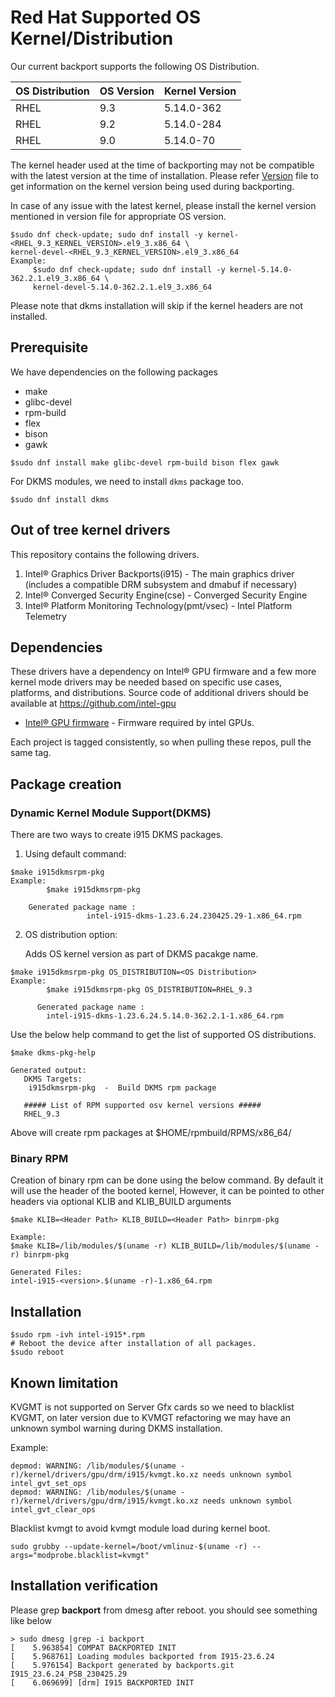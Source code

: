 # Red Hat Supported OS Kernel/Distribution
  Our current backport supports the following OS Distribution.

| OS Distribution | OS Version | Kernel Version  |
|---  |---  |---  |
| RHEL | 9.3 | 5.14.0-362 |
| RHEL | 9.2 | 5.14.0-284 |
| RHEL | 9.0 | 5.14.0-70 |

  The kernel header used at the time of backporting may not be compatible with the latest version at the time of installation.
  Please refer [Version](https://github.com/intel-gpu/intel-gpu-i915-backports/blob/backport/main/versions) file to get information on the kernel version being used during backporting.

  In case of any issue with the latest kernel, please install the kernel version mentioned in version file for appropriate OS version.

```
$sudo dnf check-update; sudo dnf install -y kernel-<RHEL_9.3_KERNEL_VERSION>.el9_3.x86_64 \
kernel-devel-<RHEL_9.3_KERNEL_VERSION>.el9_3.x86_64
Example:
     $sudo dnf check-update; sudo dnf install -y kernel-5.14.0-362.2.1.el9_3.x86_64 \
     kernel-devel-5.14.0-362.2.1.el9_3.x86_64

```

Please note that dkms installation will skip if the kernel headers are not installed.

## Prerequisite
We have dependencies on the following packages
  - make
  - glibc-devel
  - rpm-build
  - flex
  - bison
  - gawk
```
$sudo dnf install make glibc-devel rpm-build bison flex gawk
```
For DKMS modules, we need to install `dkms` package too.

```
$sudo dnf install dkms
```

## Out of tree kernel drivers
This repository contains the following drivers.
1. Intel® Graphics Driver Backports(i915) - The main graphics driver (includes a compatible DRM subsystem and dmabuf if necessary)
2. Intel® Converged Security Engine(cse) - Converged Security Engine
3. Intel® Platform Monitoring Technology(pmt/vsec) - Intel Platform Telemetry


## Dependencies

  These drivers have a dependency on Intel® GPU firmware and a few more kernel mode drivers may be needed based on specific use cases, platforms, and distributions. Source code of additional drivers should be available at https://github.com/intel-gpu

- [Intel® GPU firmware](https://github.com/intel-gpu/intel-gpu-firmware) - Firmware required by intel GPUs.

Each project is tagged consistently, so when pulling these repos, pull the same tag.


## Package creation

### Dynamic Kernel Module Support(DKMS)
There are two ways to create i915 DKMS packages.
1. Using default command:
```
$make i915dkmsrpm-pkg
Example:
        $make i915dkmsrpm-pkg

    Generated package name :
                 intel-i915-dkms-1.23.6.24.230425.29-1.x86_64.rpm
```

2. OS distribution option:

    Adds OS kernel version as part of DKMS pacakge name.

```
$make i915dkmsrpm-pkg OS_DISTRIBUTION=<OS Distribution>
Example:
        $make i915dkmsrpm-pkg OS_DISTRIBUTION=RHEL_9.3

      Generated package name :
        intel-i915-dkms-1.23.6.24.5.14.0-362.2.1-1.x86_64.rpm
```
  Use the below help command to get the list of supported OS distributions.
```
$make dkms-pkg-help

Generated output:
   DKMS Targets:
    i915dkmsrpm-pkg  -  Build DKMS rpm package

   ##### List of RPM supported osv kernel versions #####
   RHEL_9.3
```
Above  will create rpm packages at $HOME/rpmbuild/RPMS/x86_64/

### Binary RPM
Creation of binary rpm can be done using the below command. By default it will use the header of the booted kernel, However, it can be pointed to other headers via optional KLIB and KLIB_BUILD arguments
```
$make KLIB=<Header Path> KLIB_BUILD=<Header Path> binrpm-pkg

Example:
$make KLIB=/lib/modules/$(uname -r) KLIB_BUILD=/lib/modules/$(uname -r) binrpm-pkg

Generated Files:
intel-i915-<version>.$(uname -r)-1.x86_64.rpm
```

## Installation
```
$sudo rpm -ivh intel-i915*.rpm
# Reboot the device after installation of all packages.
$sudo reboot
```
## Known limitation
KVGMT is not supported on Server Gfx cards so we need to blacklist KVGMT, on later version due to KVMGT refactoring
we may have an unknown symbol warning during DKMS installation.

Example:
```
depmod: WARNING: /lib/modules/$(uname -r)/kernel/drivers/gpu/drm/i915/kvmgt.ko.xz needs unknown symbol intel_gvt_set_ops
depmod: WARNING: /lib/modules/$(uname -r)/kernel/drivers/gpu/drm/i915/kvmgt.ko.xz needs unknown symbol intel_gvt_clear_ops
```
Blacklist kvmgt to avoid kvmgt module load during kernel boot.
```
sudo grubby --update-kernel=/boot/vmlinuz-$(uname -r) --args="modprobe.blacklist=kvmgt"
```

## Installation verification

Please grep **backport** from dmesg after reboot. you should see something like below
```
> sudo dmesg |grep -i backport
[    5.963854] COMPAT BACKPORTED INIT
[    5.968761] Loading modules backported from I915-23.6.24
[    5.976154] Backport generated by backports.git I915_23.6.24_PSB_230425.29
[    6.069699] [drm] I915 BACKPORTED INIT
```
